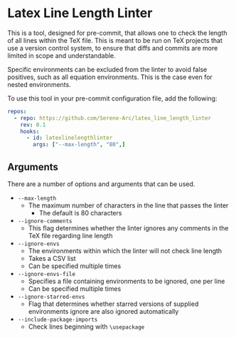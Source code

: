 # Latex Line Length Linter

This is a tool, designed for pre-commit, that allows one to check the length of
all lines within the TeX file. This is meant to be run on TeX projects that use
a version control system, to ensure that diffs and commits are more limited in
scope and understandable.

Specific environments can be excluded from the linter to avoid false positives,
such as all equation environments. This is the case even for nested
environments.

To use this tool in your pre-commit configuration file, add the following:

```yaml
repos:
  - repo: https://github.com/Serene-Arc/latex_line_length_linter
    rev: 0.1
    hooks:
      - id: latexlinelengthlinter
        args: ["--max-length", "80",]
```

## Arguments

There are a number of options and arguments that can be used.

- `--max-length`
    - The maximum number of characters in the line that passes the linter
        - The default is 80 characters
- `--ignore-comments`
    - This flag determines whether the linter ignores any comments in the
      TeX file regarding line length
- `--ignore-envs`
    - The environments within which the linter will not check line length
    - Takes a CSV list
    - Can be specified multiple times
- `--ignore-envs-file`
    - Specifies a file containing environments to be ignored, one per line
    - Can be specified multiple times
- `--ignore-starred-envs`
    - Flag that determines whether starred versions of supplied environments
      ignore are also ignored automatically
- `--include-package-imports`
    - Check lines beginning with `\usepackage`
